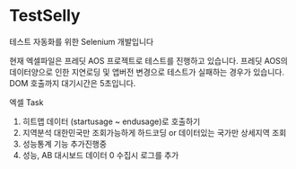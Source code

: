 # TestSelly
테스트 자동화를 위한 Selenium 개발입니다

현재 엑셀파일은 프레딧 AOS 프로젝트로 테스트를 진행하고 있습니다.
프레딧 AOS의 데이터양으로 인한 지연로딩 및 앱버전 변경으로 테스트가 실패하는 경우가 있습니다.
DOM 호출까지 대기시간은 5초입니다.


엑셀 Task
1. 히트맵 데이터 (startusage ~ endusage)로 호출하기
2. 지역분석 대한민국만 조회가능하게 하드코딩 or 데이터있는 국가만 상세지역 조회
3. 성능통계 기능 추가진행중
4. 성능, AB 대시보드 데이터 0 수집시 로그를 추가

